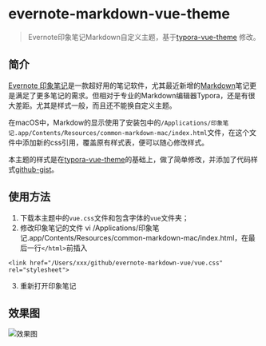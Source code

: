 # evernote-markdown-vue-theme


> Evernote印象笔记Markdown自定义主题，基于[typora-vue-theme](https://github.com/blinkfox/typora-vue-theme) 修改。

## 简介

[Evernote 印象笔记](https://www.yinxiang.com/)是一款超好用的笔记软件，尤其最近新增的[Markdown](https://help.yinxiang.com/hc/articles/69276?preview=hctop)笔记更是满足了更多笔记的需求。但相对于专业的Markdown编辑器Typora，还是有很大差距。尤其是样式一般，而且还不能换自定义主题。

在macOS中，Markdow的显示使用了安装包中的`/Applications/印象笔记.app/Contents/Resources/common-markdown-mac/index.html`文件，在这个文件中添加新的css引用<link href="/Users/xxx/github/evernote-markdown-vue/vue.css" rel="stylesheet">，覆盖原有样式表，便可以随心修改样式。

本主题的样式是在[typora-vue-theme](https://github.com/blinkfox/typora-vue-theme)的基础上，做了简单修改，并添加了代码样式[github-gist](https://github.com/highlightjs/highlight.js/blob/master/src/styles/github-gist.css)。

## 使用方法

1. 下载本主题中的`vue.css`文件和包含字体的`vue`文件夹；
2. 修改印象笔记的文件 vi /Applications/印象笔记.app/Contents/Resources/common-markdown-mac/index.html，在最后一行`</html>`前插入
```
<link href="/Users/xxx/github/evernote-markdown-vue/vue.css" rel="stylesheet">
```
3. 重新打开印象笔记

## 效果图

![效果图](http://static.blinkfox.com/snapshot.jpg)

